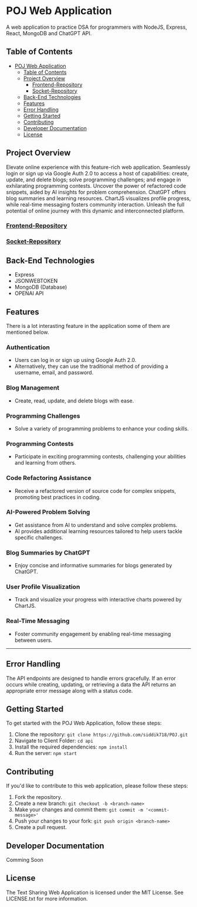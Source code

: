 # POJ Web Application

A web application to practice DSA for programmers with NodeJS, Express, React, MongoDB and ChatGPT API.

## Table of Contents

- [POJ Web Application](#poj-web-application)
  - [Table of Contents](#table-of-contents)
  - [Project Overview](#project-overview)
    - [Frontend-Repository](#frontend-repository)
    - [Socket-Repository](#socket-repository)
  - [Back-End Technologies](#back-end-technologies)
  - [Features](#features)
  - [Error Handling](#error-handling)
  - [Getting Started](#getting-started)
  - [Contributing](#contributing)
  - [Developer Documentation](#developer-documentation)
  - [License](#license)

## Project Overview

Elevate online experience with this feature-rich web application. Seamlessly login or sign up via Google Auth 2.0 to access a host of capabilities: create, update, and delete blogs; solve programming challenges; and engage in exhilarating programming contests. Uncover the power of refactored code snippets, aided by AI insights for problem comprehension. ChatGPT offers blog summaries and learning resources. ChartJS visualizes profile progress, while real-time messaging fosters community interaction. Unleash the full potential of  online journey with this dynamic and interconnected platform.

### [Frontend-Repository](https://github.com/siddik718/POJ/tree/master/client)

### [Socket-Repository](https://github.com/siddik718/POJ/tree/master/socket)

## Back-End Technologies

- Express
- JSONWEBTOKEN
- MongoDB (Database)
- OPENAI API

## Features

There is a lot interasting feature in the application some of them are mentioned below.

### Authentication

- Users can log in or sign up using Google Auth 2.0.
- Alternatively, they can use the traditional method of providing a username, email, and password.

### Blog Management

- Create, read, update, and delete blogs with ease.

### Programming Challenges

- Solve a variety of programming problems to enhance your coding skills.

### Programming Contests

- Participate in exciting programming contests, challenging your abilities and learning from others.

### Code Refactoring Assistance

- Receive a refactored version of source code for complex snippets, promoting best practices in coding.

### AI-Powered Problem Solving

- Get assistance from AI to understand and solve complex problems.
- AI provides additional learning resources tailored to help users tackle specific challenges.

### Blog Summaries by ChatGPT

- Enjoy concise and informative summaries for blogs generated by ChatGPT.

### User Profile Visualization

- Track and visualize your progress with interactive charts powered by ChartJS.

### Real-Time Messaging

- Foster community engagement by enabling real-time messaging between users.

---

## Error Handling

The API endpoints are designed to handle errors gracefully. If an error occurs while creating, updating, or retrieving a data the API returns an appropriate error message along with a status code.

## Getting Started

To get started with the POJ Web Application, follow these steps:

1. Clone the repository: `git clone https://github.com/siddik718/POJ.git`
2. Navigate to Client Folder: `cd api`
3. Install the required dependencies: `npm install`
4. Run the server: `npm start`

## Contributing

If you'd like to contribute to this web application, please follow these steps:

1. Fork the repository.
2. Create a new branch: `git checkout -b <branch-name>`
3. Make your changes and commit them: `git commit -m '<commit-message>'`
4. Push your changes to your fork: `git push origin <branch-name>`
5. Create a pull request.

## Developer Documentation

Comming Soon

## License

The Text Sharing Web Application is licensed under the MIT License. See LICENSE.txt for more information.
